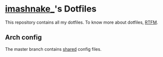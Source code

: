 # [imashnake_](https://twitter.com/imashnake_)'s Dotfiles
This repository contains all my dotfiles. To know more about dotfiles, [RTFM](https://wiki.archlinux.org/title/Dotfiles#Host-specific_configuration).
## Arch config
The master branch contains [shared](https://wiki.archlinux.org/title/Dotfiles#Host-specific_configuration) config files.
